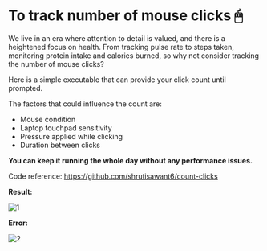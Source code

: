 # To track number of mouse clicks 🖱

We live in an era where attention to detail is valued, and there is a heightened focus on health.
From tracking pulse rate to steps taken, monitoring protein intake and calories burned, so why not consider tracking the number of mouse clicks?

Here is a simple executable that can provide your click count until prompted.

The factors that could influence the count are:
- Mouse condition
- Laptop touchpad sensitivity
- Pressure applied while clicking
- Duration between clicks

**You can keep it running the whole day without any performance issues.**

Code reference: https://github.com/shrutisawant6/count-clicks 

**Result:**

![1](https://github.com/shrutisawant6/count-clicks-exe/assets/140047758/02d60fd7-09f8-4996-8292-f5da31cb301a)


**Error:**

![2](https://github.com/shrutisawant6/count-clicks-exe/assets/140047758/a7b91c00-d7cb-4848-a556-8a4ab82a39a3)

